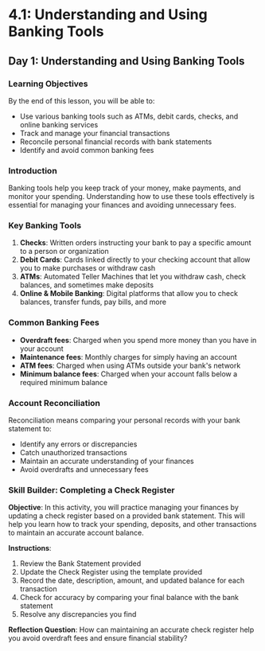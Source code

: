 # 4.1: Understanding and Using Banking Tools

## Day 1: Understanding and Using Banking Tools

### Learning Objectives

By the end of this lesson, you will be able to:

- Use various banking tools such as ATMs, debit cards, checks, and online banking services
- Track and manage your financial transactions
- Reconcile personal financial records with bank statements
- Identify and avoid common banking fees

### Introduction

Banking tools help you keep track of your money, make payments, and monitor your spending. Understanding how to use these tools effectively is essential for managing your finances and avoiding unnecessary fees.

### Key Banking Tools

1. **Checks**: Written orders instructing your bank to pay a specific amount to a person or organization
2. **Debit Cards**: Cards linked directly to your checking account that allow you to make purchases or withdraw cash
3. **ATMs**: Automated Teller Machines that let you withdraw cash, check balances, and sometimes make deposits
4. **Online & Mobile Banking**: Digital platforms that allow you to check balances, transfer funds, pay bills, and more

### Common Banking Fees

- **Overdraft fees**: Charged when you spend more money than you have in your account
- **Maintenance fees**: Monthly charges for simply having an account
- **ATM fees**: Charged when using ATMs outside your bank's network
- **Minimum balance fees**: Charged when your account falls below a required minimum balance

### Account Reconciliation

Reconciliation means comparing your personal records with your bank statement to:

- Identify any errors or discrepancies
- Catch unauthorized transactions
- Maintain an accurate understanding of your finances
- Avoid overdrafts and unnecessary fees

### Skill Builder: Completing a Check Register

**Objective**: In this activity, you will practice managing your finances by updating a check register based on a provided bank statement. This will help you learn how to track your spending, deposits, and other transactions to maintain an accurate account balance.

**Instructions**:

1. Review the Bank Statement provided
2. Update the Check Register using the template provided
3. Record the date, description, amount, and updated balance for each transaction
4. Check for accuracy by comparing your final balance with the bank statement
5. Resolve any discrepancies you find

**Reflection Question**: How can maintaining an accurate check register help you avoid overdraft fees and ensure financial stability?